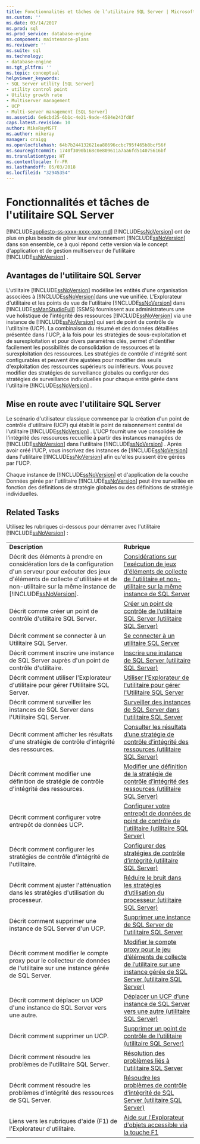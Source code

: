 ```yaml
---
title: Fonctionnalités et tâches de l’utilitaire SQL Server | Microsoft Docs
ms.custom: ''
ms.date: 03/14/2017
ms.prod: sql
ms.prod_service: database-engine
ms.component: maintenance-plans
ms.reviewer: ''
ms.suite: sql
ms.technology:
- database-engine
ms.tgt_pltfrm: ''
ms.topic: conceptual
helpviewer_keywords:
- SQL Server utility [SQL Server]
- utility control point
- Utility growth rate
- Multiserver management
- UCP
- Multi-server management [SQL Server]
ms.assetid: 6e6cbd25-6b1c-4e21-9ade-4584e243fd8f
caps.latest.revision: 10
author: MikeRayMSFT
ms.author: mikeray
manager: craigg
ms.openlocfilehash: 64b7b244132621ea88696ccbc795f465b8bcf56f
ms.sourcegitcommit: 1740f3090b168c0e809611a7aa6fd514075616bf
ms.translationtype: HT
ms.contentlocale: fr-FR
ms.lasthandoff: 05/03/2018
ms.locfileid: "32945354"
---
```

# <a name="sql-server-utility-features-and-tasks"></a>Fonctionnalités et tâches de l'utilitaire SQL Server
[!INCLUDE[appliesto-ss-xxxx-xxxx-xxx-md](../../includes/appliesto-ss-xxxx-xxxx-xxx-md.md)]
  [!INCLUDE[ssNoVersion](../../includes/ssnoversion-md.md)] ont de plus en plus besoin de gérer leur environnement [!INCLUDE[ssNoVersion](../../includes/ssnoversion-md.md)] dans son ensemble, ce à quoi répond cette version via le concept d'application et de gestion multiserveur de l'utilitaire [!INCLUDE[ssNoVersion](../../includes/ssnoversion-md.md)] .  
  
## <a name="benefits-of-the-sql-server-utility"></a>Avantages de l'utilitaire SQL Server  
 L'utilitaire [!INCLUDE[ssNoVersion](../../includes/ssnoversion-md.md)] modélise les entités d'une organisation associées à [!INCLUDE[ssNoVersion](../../includes/ssnoversion-md.md)]dans une vue unifiée. L'Explorateur d'utilitaire et les points de vue de l'utilitaire [!INCLUDE[ssNoVersion](../../includes/ssnoversion-md.md)] dans [!INCLUDE[ssManStudioFull](../../includes/ssmanstudiofull-md.md)] (SSMS) fournissent aux administrateurs une vue holistique de l'intégrité des ressources [!INCLUDE[ssNoVersion](../../includes/ssnoversion-md.md)] via une instance de [!INCLUDE[ssNoVersion](../../includes/ssnoversion-md.md)] qui sert de point de contrôle de l'utilitaire (UCP). La combinaison du résumé et des données détaillées présentée dans l'UCP, à la fois pour les stratégies de sous-exploitation et de surexploitation et pour divers paramètres clés, permet d'identifier facilement les possibilités de consolidation de ressources et la surexploitation des ressources. Les stratégies de contrôle d'intégrité sont configurables et peuvent être ajustées pour modifier des seuils d'exploitation des ressources supérieurs ou inférieurs. Vous pouvez modifier des stratégies de surveillance globales ou configurer des stratégies de surveillance individuelles pour chaque entité gérée dans l'utilitaire [!INCLUDE[ssNoVersion](../../includes/ssnoversion-md.md)] .  
  
##  <a name="typical_scenarios"></a> Mise en route avec l'utilitaire SQL Server  
 Le scénario d'utilisateur classique commence par la création d'un point de contrôle d'utilitaire (UCP) qui établit le point de raisonnement central de l'utilitaire [!INCLUDE[ssNoVersion](../../includes/ssnoversion-md.md)] . L'UCP fournit une vue consolidée de l'intégrité des ressources recueillie à partir des instances managées de [!INCLUDE[ssNoVersion](../../includes/ssnoversion-md.md)] dans l'utilitaire [!INCLUDE[ssNoVersion](../../includes/ssnoversion-md.md)] . Après avoir créé l'UCP, vous inscrivez des instances de [!INCLUDE[ssNoVersion](../../includes/ssnoversion-md.md)] dans l'utilitaire [!INCLUDE[ssNoVersion](../../includes/ssnoversion-md.md)] afin qu'elles puissent être gérées par l'UCP.  
  
 Chaque instance de [!INCLUDE[ssNoVersion](../../includes/ssnoversion-md.md)] et d'application de la couche Données gérée par l'utilitaire [!INCLUDE[ssNoVersion](../../includes/ssnoversion-md.md)] peut être surveillée en fonction des définitions de stratégie globales ou des définitions de stratégie individuelles.  
  
## <a name="related-tasks"></a>Related Tasks  
 Utilisez les rubriques ci-dessous pour démarrer avec l'utilitaire [!INCLUDE[ssNoVersion](../../includes/ssnoversion-md.md)] :  
  
|||  
|-|-|  
|**Description**|**Rubrique**|  
|Décrit des éléments à prendre en considération lors de la configuration d'un serveur pour exécuter des jeux d'éléments de collecte d'utilitaire et de non-utilitaire sur la même instance de [!INCLUDE[ssNoVersion](../../includes/ssnoversion-md.md)].|[Considérations sur l'exécution de jeux d'éléments de collecte de l'utilitaire et non-utilitaire sur la même instance de SQL Server](../../relational-databases/manage/run-utility-and-non-utility-collection-sets-on-same-sql-instance.md)|  
|Décrit comme créer un point de contrôle d'utilitaire SQL Server.|[Créer un point de contrôle de l’utilitaire SQL Server &#40;utilitaire SQL Server&#41;](../../relational-databases/manage/create-a-sql-server-utility-control-point-sql-server-utility.md)|  
|Décrit comment se connecter à un Utilitaire SQL Server.|[Se connecter à un utilitaire SQL Server](../../relational-databases/manage/connect-to-a-sql-server-utility.md)|  
|Décrit comment inscrire une instance de SQL Server auprès d'un point de contrôle d'utilitaire.|[Inscrire une instance de SQL Server &#40;utilitaire SQL Server&#41;](../../relational-databases/manage/enroll-an-instance-of-sql-server-sql-server-utility.md)|  
|Décrit comment utiliser l'Explorateur d'utilitaire pour gérer l'Utilitaire SQL Server.|[Utiliser l'Explorateur de l'utilitaire pour gérer l'Utilitaire SQL Server](../../relational-databases/manage/use-utility-explorer-to-manage-the-sql-server-utility.md)|  
|Décrit comment surveiller les instances de SQL Server dans l'Utilitaire SQL Server.|[Surveiller des instances de SQL Server dans l'utilitaire SQL Server](../../relational-databases/manage/monitor-instances-of-sql-server-in-the-sql-server-utility.md)|  
|Décrit comment afficher les résultats d'une stratégie de contrôle d'intégrité des ressources.|[Consulter les résultats d’une stratégie de contrôle d’intégrité des ressources &#40;utilitaire SQL Server&#41;](../../relational-databases/manage/view-resource-health-policy-results-sql-server-utility.md)|  
|Décrit comment modifier une définition de stratégie de contrôle d'intégrité des ressources.|[Modifier une définition de la stratégie de contrôle d’intégrité des ressources &#40;utilitaire SQL Server&#41;](../../relational-databases/manage/modify-a-resource-health-policy-definition-sql-server-utility.md)|  
|Décrit comment configurer votre entrepôt de données UCP.|[Configurer votre entrepôt de données de point de contrôle de l’utilitaire &#40;utilitaire SQL Server&#41;](../../relational-databases/manage/configure-your-utility-control-point-data-warehouse-sql-server-utility.md)|  
|Décrit comment configurer les stratégies de contrôle d'intégrité de l'utilitaire.|[Configurer des stratégies de contrôle d’intégrité &#40;utilitaire SQL Server&#41;](../../relational-databases/manage/configure-health-policies-sql-server-utility.md)|  
|Décrit comment ajuster l'atténuation dans les stratégies d'utilisation du processeur.|[Réduire le bruit dans les stratégies d’utilisation du processeur &#40;utilitaire SQL Server&#41;](../../relational-databases/manage/reduce-noise-in-cpu-utilization-policies-sql-server-utility.md)|  
|Décrit comment supprimer une instance de SQL Server d'un UCP.|[Supprimer une instance de SQL Server de l'utilitaire SQL Server](../../relational-databases/manage/remove-an-instance-of-sql-server-from-the-sql-server-utility.md)|  
|Décrit comment modifier le compte proxy pour le collecteur de données de l'utilitaire sur une instance gérée de SQL Server.|[Modifier le compte proxy pour le jeu d’éléments de collecte de l’utilitaire sur une instance gérée de SQL Server &#40;utilitaire SQL Server&#41;](../../relational-databases/manage/change-proxy-account-for-utility-collection-on-managed-sql-server.md)|  
|Décrit comment déplacer un UCP d'une instance de SQL Server vers une autre.|[Déplacer un UCP d’une instance de SQL Server vers une autre &#40;utilitaire SQL Server&#41;](../../relational-databases/manage/move-a-ucp-from-one-instance-of-sql-server-to-another-sql-server-utility.md)|  
|Décrit comment supprimer un UCP.|[Supprimer un point de contrôle de l’utilitaire &#40;utilitaire SQL Server&#41;](../../relational-databases/manage/remove-a-utility-control-point-sql-server-utility.md)|  
|Décrit comment résoudre les problèmes de l'utilitaire SQL Server.|[Résolution des problèmes liés à l'utilitaire SQL Server](http://msdn.microsoft.com/library/f5f47c2a-38ea-40f8-9767-9bc138d14453)|  
|Décrit comment résoudre les problèmes d'intégrité des ressources de SQL Server.|[Résoudre les problèmes de contrôle d’intégrité de SQL Server &#40;utilitaire SQL Server&#41;](../../relational-databases/manage/troubleshoot-sql-server-resource-health-sql-server-utility.md)|  
|Liens vers les rubriques d'aide (F1) de l'Explorateur d'utilitaire.|[Aide sur l'Explorateur d'objets accessible via la touche F1](../../relational-databases/manage/utility-explorer-f1-help.md)|  
  
  
